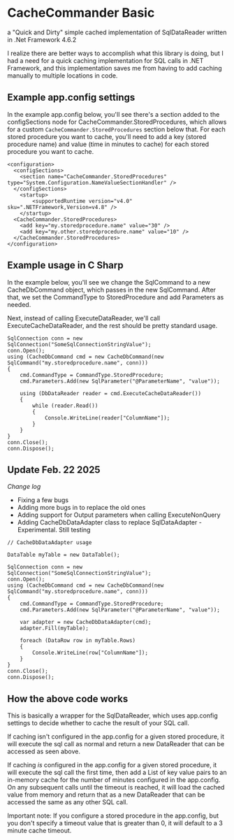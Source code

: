 # CacheCommander Basic 

a "Quick and Dirty" simple cached implementation of SqlDataReader written in .Net Framework 4.6.2

I realize there are better ways to accomplish what this library is doing, but I had a need for a quick caching implementation for SQL calls in .NET Framework, and this implementation saves me from having to add caching manually to multiple locations in code.

## Example app.config settings

In the example app.config below, you'll see there's a section added to the configSections node for CacheCommander.StoredProcedures, which allows for a custom `CacheCommander.StoredProcedures` section below that.
For each stored procedure you want to cache, you'll need to add a key (stored procedure name) and value (time in minutes to cache) for each stored procedure you want to cache.

```
<configuration>
  <configSections>
    <section name="CacheCommander.StoredProcedures" type="System.Configuration.NameValueSectionHandler" />
  </configSections>
    <startup> 
        <supportedRuntime version="v4.0" sku=".NETFramework,Version=v4.8" />
    </startup>
  <CacheCommander.StoredProcedures>
    <add key="my.storedprocedure.name" value="30" />
    <add key="my.other.storedprocedure.name" value="10" />
  </CacheCommander.StoredProcedures>
</configuration>
```

## Example usage in C Sharp

In the example below, you'll see we change the SqlCommand to a new CacheDbCommand object, which passes in the new SqlCommand. 
After that, we set the CommandType to StoredProcedure and add Parameters as needed.

Next, instead of calling ExecuteDataReader, we'll call ExecuteCacheDataReader, and the rest should be pretty standard usage.

```
SqlConnection conn = new SqlConnection("SomeSqlConnectionStringValue");
conn.Open();
using (CacheDbCommand cmd = new CacheDbCommand(new SqlCommand("my.storedprocedure.name", conn)))
{
    cmd.CommandType = CommandType.StoredProcedure;
    cmd.Parameters.Add(new SqlParameter("@ParameterName", "value"));

    using (DbDataReader reader = cmd.ExecuteCacheDataReader())
    {
        while (reader.Read())
        {
            Console.WriteLine(reader["ColumnName"]);
        }
    }
}
conn.Close();
conn.Dispose();
```

## Update Feb. 22 2025

*Change log*

* Fixing a few bugs
* Adding more bugs in to replace the old ones
* Adding support for Output parameters when calling ExecuteNonQuery
* Adding CacheDbDataAdapter class to replace SqlDataAdapter - Experimental. Still testing

```
// CacheDbDataAdapter usage

DataTable myTable = new DataTable();

SqlConnection conn = new SqlConnection("SomeSqlConnectionStringValue");
conn.Open();
using (CacheDbCommand cmd = new CacheDbCommand(new SqlCommand("my.storedprocedure.name", conn)))
{
    cmd.CommandType = CommandType.StoredProcedure;
    cmd.Parameters.Add(new SqlParameter("@ParameterName", "value"));

    var adapter = new CacheDbDataAdapter(cmd);
    adapter.Fill(myTable);

    foreach (DataRow row in myTable.Rows)
    {
        Console.WriteLine(row["ColumnName"]);
    }
}
conn.Close();
conn.Dispose();
```

## How the above code works

This is basically a wrapper for the SqlDataReader, which uses app.config settings to decide whether to cache the result of your SQL call.  

If caching isn't configured in the app.config for a given stored procedure, it will execute the sql call as normal and return a new DataReader that can be accessed as seen above.

If caching _is_ configured in the app.config for a given stored procedure, it will execute the sql call the first time, then add a List of key value pairs to an in-memory cache for the number of minutes configured in the app.config.
On any subsequent calls until the timeout is reached, it will load the cached value from memory and return that as a new DataReader that can be accessed the same as any other SQL call.

Important note:  If you configure a stored procedure in the app.config, but you don't specify a timeout value that is greater than 0, it will default to a 3 minute cache timeout.